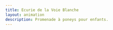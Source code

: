```yaml
---
title: Ecurie de la Voie Blanche
layout: animation
description: Promenade à poneys pour enfants.
---
```

